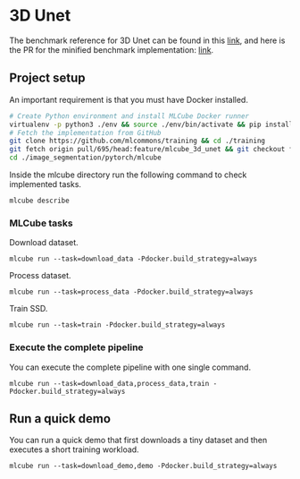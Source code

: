 # 3D Unet

The benchmark reference for 3D Unet can be found in this [link](https://github.com/mlcommons/training/tree/master/retired_benchmarks/unet3d/pytorch), and here is the PR for the minified benchmark implementation: [link](https://github.com/mlcommons/training/pull/695).

## Project setup

An important requirement is that you must have Docker installed.

```bash
# Create Python environment and install MLCube Docker runner 
virtualenv -p python3 ./env && source ./env/bin/activate && pip install pip==24.0 && pip install mlcube-docker
# Fetch the implementation from GitHub
git clone https://github.com/mlcommons/training && cd ./training
git fetch origin pull/695/head:feature/mlcube_3d_unet && git checkout feature/mlcube_3d_unet
cd ./image_segmentation/pytorch/mlcube
```

Inside the mlcube directory run the following command to check implemented tasks.

```shell
mlcube describe
```

### MLCube tasks

Download dataset.

```shell
mlcube run --task=download_data -Pdocker.build_strategy=always
```

Process dataset.

```shell
mlcube run --task=process_data -Pdocker.build_strategy=always
```

Train SSD.

```shell
mlcube run --task=train -Pdocker.build_strategy=always
```

### Execute the complete pipeline

You can execute the complete pipeline with one single command.

```shell
mlcube run --task=download_data,process_data,train -Pdocker.build_strategy=always
```

## Run a quick demo

You can run a quick demo that first downloads a tiny dataset and then executes a short training workload.

```shell
mlcube run --task=download_demo,demo -Pdocker.build_strategy=always
```
